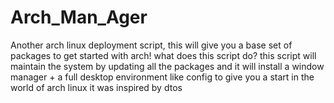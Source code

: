 # Arch_Man_Ager
Another arch linux deployment script, this will give you a base set of packages to get started with arch!
what does this script do?
this script will maintain the system by updating all the packages and it will install a window manager + a full desktop environment like config to give you a start in the world of arch linux
it was inspired by dtos
